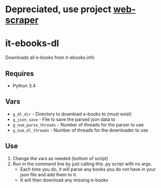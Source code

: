 # Depreciated, use project [web-scraper](https://github.com/xtream1101/web-scraper)


it-ebooks-dl
============

Downloads all e-books from it-ebooks.info


Requires
--------

* Python 3.4


Vars
----
 
  * `g_dl_dir` - Directory to download e-books to (must exist)
  * `g_json_save` - File to save the parsed json data to
  * `g_num_parse_threads` - Number of threads for the parser to use
  * `g_num_dl_threads` - Number of threads for the downloader to use


Use
---

1. Change the vars as needed (bottom of script)
2. Run in the command line by just calling this .py script with no args. 
    * Each time you do, it will parse any books you do not have in your json file and add them to it.
    * It will then download any missing e-books 
